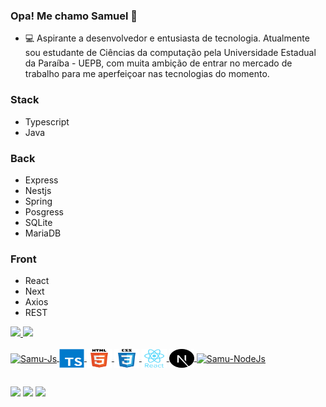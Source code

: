 ### Opa! Me chamo Samuel 👋

- 💻 Aspirante a desenvolvedor e entusiasta de tecnologia.
      Atualmente sou estudante de Ciências da computação pela Universidade Estadual
      da Paraíba - UEPB, com muita ambição de entrar no mercado de trabalho para
      me aperfeiçoar nas tecnologias do momento.
### Stack
+  Typescript
+  Java

### Back 
+ Express
+ Nestjs
+ Spring 
+ Posgress 
+ SQLite
+ MariaDB

### Front
+  React 
+  Next 
+  Axios
+  REST

 
 <div>
  <a href="https://github.com/samuelfsd">
  <img height="180em" src="https://github-readme-stats.vercel.app/api?username=samuelfsd&show_icons=true&theme=github_dark&include_all_commits=true&count_private=true"/>
  <img height="180em" src="https://github-readme-stats.vercel.app/api/top-langs/?username=samuelfsd&layout=compact&langs_count=7&theme=github_dark"/>
</div>
  
<div style="display: inline_block"><br>
  <img align="center" alt="Samu-Js" height="30" width="40" src="https://raw.githubusercontent.com/jmnote/z-icons/master/svg/javascript.svg">
  <img align="center" alt="Samu-Ts" height="30" width="40" src="https://github.com/devicons/devicon/blob/master/icons/typescript/typescript-original.svg">
  <img align="center" alt="Samu-HTML" height="30" width="40" src="https://github.com/devicons/devicon/blob/master/icons/html5/html5-original-wordmark.svg">
  <img align="center" alt="Samu-CSS" height="30" width="40" src="https://github.com/devicons/devicon/blob/master/icons/css3/css3-original-wordmark.svg">
  <img align="center" alt="Samu-React" height="30" width="40" src="https://github.com/devicons/devicon/blob/master/icons/react/react-original-wordmark.svg">
  <img align="center" alt="Samu-Next" height="30" width="40" src="https://github.com/devicons/devicon/blob/master/icons/nextjs/nextjs-original.svg">
  <img align="center" alt="Samu-NodeJs" height="30" width="40" src="https://cdn.jsdelivr.net/gh/devicons/devicon/icons/nodejs/nodejs-original.svg" />
</div>
  
  ##
  <div> 
 <a href="https://www.linkedin.com/in/samuel-alves-medeiros-235461217/" target="_blank"><img src="https://img.shields.io/badge/-LinkedIn-%230077B5?style=for-the-badge&logo=linkedin&logoColor=white" target="_blank"></a>
  <a href = "mailto:samuel.estudo778@gmail.com"><img src="https://img.shields.io/badge/-Gmail-%23333?style=for-the-badge&logo=gmail&logoColor=white" target="_blank"></a>
  <a href="https://www.twitch.tv/samu0102" target="_blank"><img src="https://img.shields.io/badge/Twitch-9146FF?style=for-the-badge&logo=twitch&logoColor=white" target="_blank"></a>
